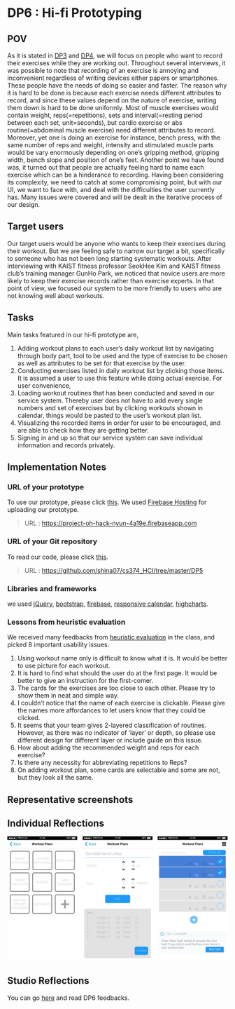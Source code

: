 # DP6 : Hi-fi Prototyping

## POV

As it is stated in [DP3](https://github.com/shina07/cs374_HCI/blob/master/DP3/report/report.md) and [DP4](https://github.com/shina07/cs374_HCI/blob/master/DP4/report/report.md), we will focus on people who want to record their exercises while they are working out. Throughout several interviews, it was possible to note that recording of an exercise is annoying and inconvenient regardless of writing devices either papers or smartphones. These people have the needs of doing so easier and faster. The reason why it is hard to be done is because each exercise needs different attributes to record, and since these values depend on the nature of exercise, writing them down is hard to be done uniformly. Most of muscle exercises would contain weight, reps(=repetitions), sets and interval(=resting period between each set, unit=seconds), but cardio exercise or abs routine(=abdominal muscle exercise) need different attributes to record. Moreover, yet one is doing an exercise for instance, bench press, with the same number of reps and weight, intensity and stimulated muscle parts would be vary enormously depending on one’s gripping method, gripping width, bench slope and position of one’s feet. Another point we have found was, it turned out that people are actually feeling hard to name each exercise which can be a hinderance to recording. Having been considering its complexity, we need to catch at some compromising point, but with our UI, we want to face with, and deal with the difficulties the user currently has. Many issues were covered and will be dealt in the iterative process of our design.

## Target users

Our target users would be anyone who wants to keep their exercises during their workout. But we are feeling safe to narrow our target a bit, specifically to someone who has not been long starting systematic workouts. After interviewing with KAIST fitness professor SeokHee Kim and KAIST fitness club’s training manager GunHo Park, we noticed that novice users are more likely to keep their exercise records rather than exercise experts. In that point of view, we focused our system to be more friendly to users who are not knowing well about workouts.

## Tasks

Main tasks featured in our hi-fi prototype are,

1. Adding workout plans to each user’s daily workout list by navigating through body part, tool to be used and the type of exercise to be chosen as well as attributes to be set for that exercise by the user.
2. Conducting exercises listed in daily workout list by clicking those items. It is assumed a user to use this feature while doing actual exercise. For user convenience,
3. Loading workout routines that has been conducted and saved in our service system. Thereby user does not have to add every single numbers and set of exercises but by clicking workouts shown in calendar, things would be pasted to the user’s workout plan list.
4. Visualizing the recorded items in order for user to be encouraged, and are able to check how they are getting better.
5. Signing in and up so that our service system can save individual information and records privately.

## Implementation Notes

### URL of your prototype

To use our prototype, please click [this](https://project-oh-hack-nyun-4a19e.firebaseapp.com). We used [Firebase Hosting](https://firebase.google.com/docs/hosting) for uploading our prototype.

>URL : https://project-oh-hack-nyun-4a19e.firebaseapp.com

### URL of your Git repository

To read our code, please click [this](https://github.com/shina07/cs374_HCI/tree/master/DP5).

>URL : https://github.com/shina07/cs374_HCI/tree/master/DP5

### Libraries and frameworks

we used [jQuery](https://jquery.com), [bootstrap](http://getbootstrap.com), [firebase](https://firebase.google.com), [responsive calendar](http://w3widgets.com/responsive-calendar), [highcharts](https://www.highcharts.com).

### Lessons from heuristic evaluation

We received many feedbacks from [heuristic evaluation](https://docs.google.com/spreadsheets/d/1hqnocjjT2g3WJcOJRWqTdF28ysC2qcNI-DYOdAHFUoQ/edit#gid=282922788) in the class, and picked 8 important usability issues.

1. Using workout name only is difficult to know what it is. It would be better to use picture for each workout.
2. It is hard to find what should the user do at the first page. It would be better to give an instruction for the first-comer.
3. The cards for the exercises are too close to each other. Please try to show them in neat and simple way.
4. I couldn’t notice that the name of each exercise is clickable. Please give the names more affordances to let users know that they could be clicked.
5. It seems that your team gives 2-layered classification of routines. However, as there was no indicator of ‘layer’ or depth, so please use different design for different layer or include guide on this issue.
6. How about adding the recommended weight and reps for each exercise?
7. Is there any necessity for abbreviating repetitions to Reps?
8. On adding workout plan, some cards are selectable and some are not, but they look all the same.

## Representative screenshots

## Individual Reflections

![img_test](https://github.com/shina07/cs374_HCI/blob/master/DP4/report/resources/screenshot%201.png)

## Studio Reflections

You can go [here](https://docs.google.com/document/d/1Ti5ADdcaYSER7k4I_McWusfxXzvpgzDOh0VF05OcKIg/edit) and read DP6 feedbacks.